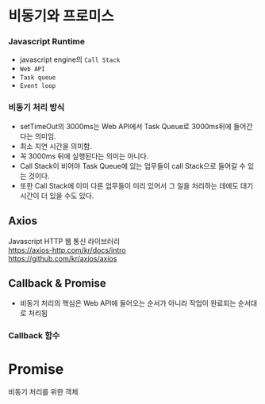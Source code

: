 # 비동기와 프로미스

### Javascript Runtime
- javascript engine의 `Call Stack`
- `Web API`
- `Task queue`
- `Event loop`

### 비동기 처리 방식

- setTimeOut의 3000ms는 Web API에서 Task Queue로 3000ms뒤에 들어간다는 의미임. 
- 최소 지연 시간을 의미함.
- 꼭 3000ms 뒤에 실행된다는 의미는 아니다.
- Call Stack이 비어야 Task Queue에 있는 업무들이 call Stack으로 들어갈 수 있는 것이다. 
- 또한 Call Stack에 이미 다른 업무들이 미리 있어서 그 일을 처리하는 데에도 대기시간이 더 있을 수도 있다. 



## Axios
Javascript HTTP 웹 통신 라이브러리  
https://axios-http.com/kr/docs/intro  
https://github.com/kr/axios/axios  


## Callback & Promise
- 비동기 처리의 핵심은 Web API에 들어오는 순서가 아니라 작업이 완료되는 순서대로 처리됨

### Callback 함수

# Promise
비동기 처리를 위한 객체  
